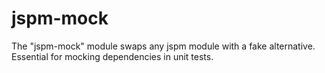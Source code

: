 # jspm-mock
The "jspm-mock" module swaps any jspm module with a fake alternative. Essential for mocking dependencies in unit tests.
